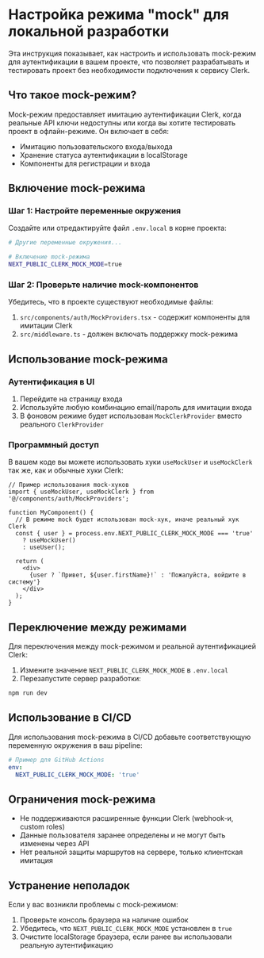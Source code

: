 # Настройка режима "mock" для локальной разработки

Эта инструкция показывает, как настроить и использовать mock-режим для аутентификации в вашем проекте, что позволяет разрабатывать и тестировать проект без необходимости подключения к сервису Clerk.

## Что такое mock-режим?

Mock-режим предоставляет имитацию аутентификации Clerk, когда реальные API ключи недоступны или когда вы хотите тестировать проект в офлайн-режиме. Он включает в себя:

- Имитацию пользовательского входа/выхода
- Хранение статуса аутентификации в localStorage
- Компоненты для регистрации и входа

## Включение mock-режима

### Шаг 1: Настройте переменные окружения

Создайте или отредактируйте файл `.env.local` в корне проекта:

```bash
# Другие переменные окружения...

# Включение mock-режима
NEXT_PUBLIC_CLERK_MOCK_MODE=true
```

### Шаг 2: Проверьте наличие mock-компонентов

Убедитесь, что в проекте существуют необходимые файлы:

1. `src/components/auth/MockProviders.tsx` - содержит компоненты для имитации Clerk
2. `src/middleware.ts` - должен включать поддержку mock-режима

## Использование mock-режима

### Аутентификация в UI

1. Перейдите на страницу входа
2. Используйте любую комбинацию email/пароль для имитации входа
3. В фоновом режиме будет использован `MockClerkProvider` вместо реального `ClerkProvider`

### Программный доступ

В вашем коде вы можете использовать хуки `useMockUser` и `useMockClerk` так же, как и обычные хуки Clerk:

```tsx
// Пример использования mock-хуков
import { useMockUser, useMockClerk } from '@/components/auth/MockProviders';

function MyComponent() {
  // В режиме mock будет использован mock-хук, иначе реальный хук Clerk
  const { user } = process.env.NEXT_PUBLIC_CLERK_MOCK_MODE === 'true' 
    ? useMockUser() 
    : useUser();
    
  return (
    <div>
      {user ? `Привет, ${user.firstName}!` : 'Пожалуйста, войдите в систему'}
    </div>
  );
}
```

## Переключение между режимами

Для переключения между mock-режимом и реальной аутентификацией Clerk:

1. Измените значение `NEXT_PUBLIC_CLERK_MOCK_MODE` в `.env.local`
2. Перезапустите сервер разработки:

```bash
npm run dev
```

## Использование в CI/CD

Для использования mock-режима в CI/CD добавьте соответствующую переменную окружения в ваш pipeline:

```yaml
# Пример для GitHub Actions
env:
  NEXT_PUBLIC_CLERK_MOCK_MODE: 'true'
```

## Ограничения mock-режима

- Не поддерживаются расширенные функции Clerk (webhook-и, custom roles)
- Данные пользователя заранее определены и не могут быть изменены через API
- Нет реальной защиты маршрутов на сервере, только клиентская имитация

## Устранение неполадок

Если у вас возникли проблемы с mock-режимом:

1. Проверьте консоль браузера на наличие ошибок
2. Убедитесь, что `NEXT_PUBLIC_CLERK_MOCK_MODE` установлен в `true`
3. Очистите localStorage браузера, если ранее вы использовали реальную аутентификацию 